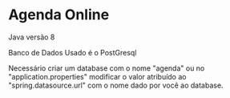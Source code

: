 # Agenda Online
Java versão 8

Banco de Dados Usado é o PostGresql

Necessário criar um database com o nome "agenda" ou no "application.properties" modificar o valor atribuído ao "spring.datasource.url" com o nome dado por você ao database.
